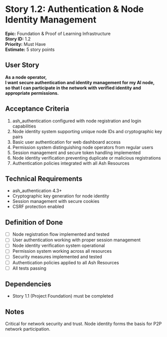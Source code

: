 # Story 1.2: Authentication & Node Identity Management

**Epic:** Foundation & Proof of Learning Infrastructure  
**Story ID:** 1.2  
**Priority:** Must Have  
**Estimate:** 5 story points  

## User Story
**As a node operator,**  
**I want secure authentication and identity management for my AI node,**  
**so that I can participate in the network with verified identity and appropriate permissions.**

## Acceptance Criteria
1. ash_authentication configured with node registration and login capabilities
2. Node identity system supporting unique node IDs and cryptographic key pairs
3. Basic user authentication for web dashboard access
4. Permission system distinguishing node operators from regular users
5. Session management and secure token handling implemented
6. Node identity verification preventing duplicate or malicious registrations
7. Authentication policies integrated with all Ash Resources

## Technical Requirements
- ash_authentication 4.3+
- Cryptographic key generation for node identity
- Session management with secure cookies
- CSRF protection enabled

## Definition of Done
- [ ] Node registration flow implemented and tested
- [ ] User authentication working with proper session management
- [ ] Node identity verification system operational
- [ ] Permission system working across all resources
- [ ] Security measures implemented and tested
- [ ] Authentication policies applied to all Ash Resources
- [ ] All tests passing

## Dependencies
- Story 1.1 (Project Foundation) must be completed

## Notes
Critical for network security and trust. Node identity forms the basis for P2P network participation.